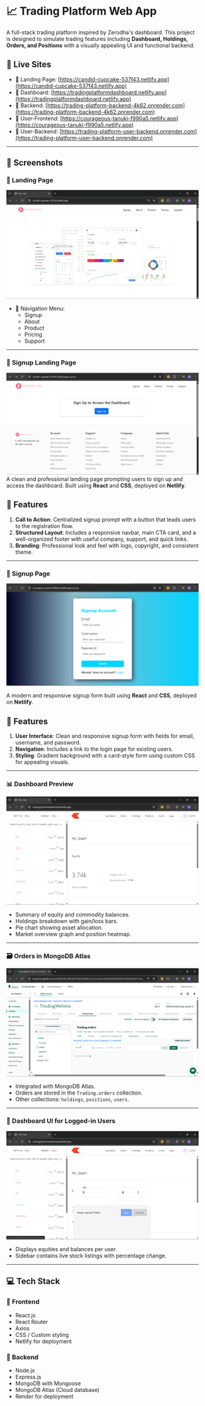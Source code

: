 # 📈 Trading Platform Web App

A full-stack trading platform inspired by Zerodha's dashboard. This project is designed to simulate trading features including **Dashboard, Holdings, Orders, and Positions** with a visually appealing UI and functional backend.

## 🔗 Live Sites

- 🔹 Landing Page: [https://candid-cupcake-537f43.netlify.app](https://candid-cupcake-537f43.netlify.app)
- 🔹 Dashboard: [https://tradingplatformdashboard.netlify.app](https://tradingplatformdashboard.netlify.app)
- 🔹 Backend: [https://trading-platform-backend-4k62.onrender.com](https://trading-platform-backend-4k62.onrender.com)
- 🔹 User-Frontend: [https://courageous-tanuki-f990a5.netlify.app](https://courageous-tanuki-f990a5.netlify.app) 
- 🔹 User-Backend: [https://trading-platform-user-backend.onrender.com](https://trading-platform-user-backend.onrender.com)
  
---

## 📸 Screenshots

### 🔐 Landing Page
![Landing Page](https://github.com/mkirsh123/Trading_Platform/blob/9f779d0a4360e8d290449fe82f6948852c7d2663/img/Frontend.png)
- 🧭 Navigation Menu:
  - Signup
  - About
  - Product
  - Pricing
  - Support
    
---

### 🔐 Signup Landing Page
![Way To User_Authentication](https://github.com/mkirsh123/Trading_Platform/blob/8387817d9ff3d1d3a3e71326e280b7997174e54a/img/Sign%20In.png)
A clean and professional landing page prompting users to sign up and access the dashboard. Built using **React** and **CSS**, deployed on **Netlify**.

## 🔹 Features
1. **Call to Action**: Centralized signup prompt with a button that leads users to the registration flow.
2. **Structured Layout**: Includes a responsive navbar, main CTA card, and a well-organized footer with useful company, support, and quick links.
3. **Branding**: Professional look and feel with logo, copyright, and consistent theme.

---

### 🔐 Signup Page
![Landing Page](https://github.com/mkirsh123/Trading_Platform/blob/8387817d9ff3d1d3a3e71326e280b7997174e54a/img/User_Authentication.png)

A modern and responsive signup form built using **React** and **CSS**, deployed on **Netlify**.

## 🔹 Features
1. **User Interface**: Clean and responsive signup form with fields for email, username, and password.
2. **Navigation**: Includes a link to the login page for existing users.
3. **Styling**: Gradient background with a card-style form using custom CSS for appealing visuals.

---

### 📊 Dashboard Preview
![Dashboard Preview](https://github.com/mkirsh123/Trading_Platform/blob/252fda23af4fc8fb10afe53d21ccabbeb1ad0544/img/dashboard.png)

- Summary of equity and commodity balances.
- Holdings breakdown with gain/loss bars.
- Pie chart showing asset allocation.
- Market overview graph and position heatmap.

---

### 🗃️ Orders in MongoDB Atlas
![MongoDB](https://github.com/mkirsh123/Trading_Platform/blob/252fda23af4fc8fb10afe53d21ccabbeb1ad0544/img/MonogoDB.png)

- Integrated with MongoDB Atlas.
- Orders are stored in the `Trading.orders` collection.
- Other collections: `holdings`, `positions`, `users`.

---

### 👤 Dashboard UI for Logged-in Users
![Buy Stock UI](https://github.com/mkirsh123/Trading_Platform/blob/252fda23af4fc8fb10afe53d21ccabbeb1ad0544/img/buy_stock.png)

- Displays equities and balances per user.
- Sidebar contains live stock listings with percentage change.

---

## 💻 Tech Stack

### 🧩 Frontend
- React.js
- React Router
- Axios
- CSS / Custom styling
- Netlify for deployment

### 🧠 Backend
- Node.js
- Express.js
- MongoDB with Mongoose
- MongoDB Atlas (Cloud database)
- Render for deployment


